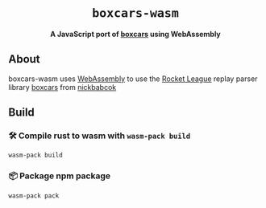 <div align="center">

  <h1><code>boxcars-wasm</code></h1>

  <strong>A JavaScript port of <a href="https://github.com/nickbabcock/boxcars">boxcars</a> using WebAssembly</strong>
</div>

## About
boxcars-wasm uses [WebAssembly](https://github.com/rustwasm/wasm-pack) to use the [Rocket League](http://www.rocketleaguegame.com/) replay parser library [boxcars](https://github.com/nickbabcock/boxcars) from [nickbabcok](https://github.com/nickbabcock)

[tutorials]: https://rustwasm.github.io/docs/wasm-pack/tutorials/index.html
[template-docs]: https://rustwasm.github.io/docs/wasm-pack/tutorials/npm-browser-packages/index.html

## Build

### 🛠️ Compile rust to wasm with `wasm-pack build`

```
wasm-pack build
```

### 📦 Package npm package

```
wasm-pack pack
```
